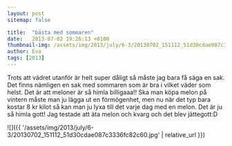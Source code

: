 ```yaml
---
layout: post
sitemap: false

title:  "bästa med sommaren"
date:   2013-07-02 19:26:13 +0100
thumbnail-img: /assets/img/2013/july/6-3/20130702_151112_51d30cdae087c3336fc82c60.jpg
author: Eva
tags: [2013]
---
```


Trots att vädret utanför är helt super dåligt så måste jag bara få säga en sak. Det finns nämligen en sak med sommaren som är bra i vilket väder som helst. Det är att meloner är så himla billigaaa!! Ska man köpa melon på vintern måste man ju lägga ut en förmögenhet,  men nu när det typ bara kostar 8 kr kilot så kan man ju lyxa till det varje dag med en melon. Det är ju så himla gott! Jag testade att äta melon och kvarg och det blev jättegott:D

![]({{ '/assets/img/2013/july/6-3/20130702_151112_51d30cdae087c3336fc82c60.jpg'  | relative_url }})

